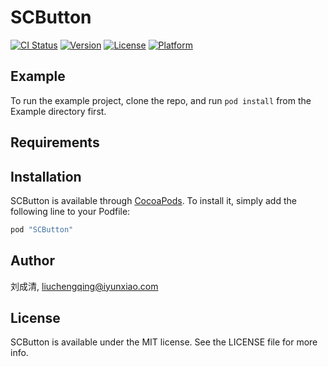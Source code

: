 # SCButton

[![CI Status](http://img.shields.io/travis/刘成清/SCButton.svg?style=flat)](https://travis-ci.org/刘成清/SCButton)
[![Version](https://img.shields.io/cocoapods/v/SCButton.svg?style=flat)](http://cocoapods.org/pods/SCButton)
[![License](https://img.shields.io/cocoapods/l/SCButton.svg?style=flat)](http://cocoapods.org/pods/SCButton)
[![Platform](https://img.shields.io/cocoapods/p/SCButton.svg?style=flat)](http://cocoapods.org/pods/SCButton)

## Example

To run the example project, clone the repo, and run `pod install` from the Example directory first.

## Requirements

## Installation

SCButton is available through [CocoaPods](http://cocoapods.org). To install
it, simply add the following line to your Podfile:

```ruby
pod "SCButton"
```

## Author

刘成清, liuchengqing@iyunxiao.com

## License

SCButton is available under the MIT license. See the LICENSE file for more info.
